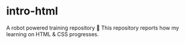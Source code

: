 # intro-html
A robot powered training repository :robot:
This repository reports how my learning on HTML & CSS progresses.
